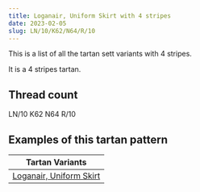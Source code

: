 ```yaml
---
title: Loganair, Uniform Skirt with 4 stripes
date: 2023-02-05
slug: LN/10/K62/N64/R/10
---
```

This is a list of all the tartan sett variants with 4 stripes.

It is a 4 stripes tartan.


## Thread count
LN/10 K62 N64 R/10

## Examples of this tartan pattern

| Tartan Variants |
|---------------|
| [Loganair, Uniform Skirt](/variants/ln/10/k62/n64/r/10-k000000-lne0e0e0-n808080-rc00000)||
